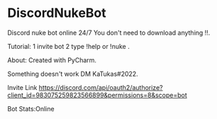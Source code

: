 # DiscordNukeBot

Discord nuke bot online 24/7
You don't need to download anything !!.

Tutorial:
1 invite bot
2 type !help or !nuke .

About:
Created with PyCharm.

Something doesn't work DM KaTukas#2022.

Invite Link
https://discord.com/api/oauth2/authorize?client_id=983075259823566899&permissions=8&scope=bot

Bot Stats:Online

